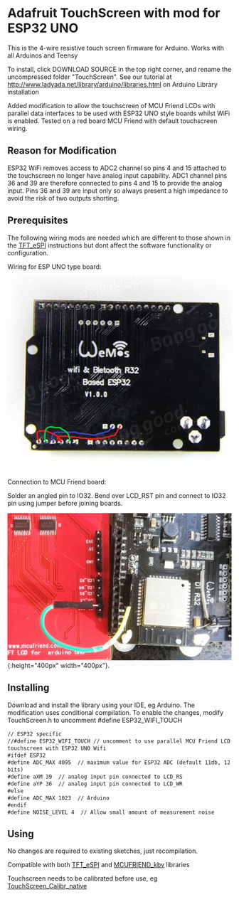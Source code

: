 # Adafruit TouchScreen with mod for ESP32 UNO

This is the 4-wire resistive touch screen firmware for Arduino. Works with all Arduinos and Teensy


To install, click DOWNLOAD SOURCE in the top right corner, and rename the uncompressed folder "TouchScreen". See our tutorial at http://www.ladyada.net/library/arduino/libraries.html on Arduino Library installation

Added modification to allow the touchscreen of MCU Friend LCDs with parallel data interfaces to be used with ESP32 UNO style boards whilst WiFi is enabled. Tested on a red board MCU Friend with default touchscreen wiring.


## Reason for Modification

ESP32 WiFi removes access to ADC2 channel so pins 4 and 15 attached to the touchscreen no longer have analog input capability. ADC1 channel pins 36 and 39 are therefore connected to pins 4 and 15 to provide the analog input. Pins 36 and 39 are input only so always present a high impedance to avoid the risk of two outputs shorting.

## Prerequisites

The following wiring mods are needed which are different to those shown in the [TFT_eSPI](https://github.com/Bodmer/TFT_eSPI)  instructions but dont affect the software functionality or configuration.

Wiring for ESP UNO type board:

![image1](extras/wiring.png)


Connection to MCU Friend board:

Solder an angled pin to IO32.
Bend over LCD_RST pin and connect to IO32 pin using jumper before joining boards.

![image2](extras/connection.jpg){:height="400px" width="400px"}.


## Installing

Download and install the library using your IDE, eg Arduino. 
The modification uses conditional compilation. To enable the changes, modify TouchScreen.h to uncomment #define ESP32_WIFI_TOUCH

```
// ESP32 specific 
//#define ESP32_WIFI_TOUCH // uncomment to use parallel MCU Friend LCD touchscreen with ESP32 UNO Wifi
#ifdef ESP32 
#define ADC_MAX 4095  // maximum value for ESP32 ADC (default 11db, 12 bits)
#define aXM 39  // analog input pin connected to LCD_RS 
#define aYP 36  // analog input pin connected to LCD_WR
#else
#define ADC_MAX 1023  // Arduino
#endif 
#define NOISE_LEVEL 4  // Allow small amount of measurement noise
```


## Using

No changes are required to existing sketches, just recompilation.

Compatible with both [TFT_eSPI](https://github.com/Bodmer/TFT_eSPI) and [MCUFRIEND_kbv](https://github.com/prenticedavid/MCUFRIEND_kbv/) libraries

Touchscreen needs to be calibrated before use, eg  [TouchScreen_Calibr_native](https://github.com/prenticedavid/MCUFRIEND_kbv/tree/master/examples/TouchScreen_Calibr_native)
